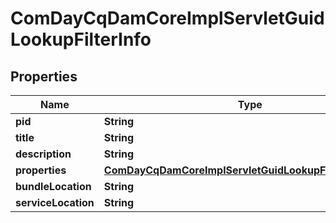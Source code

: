 
# ComDayCqDamCoreImplServletGuidLookupFilterInfo

## Properties
Name | Type | Description | Notes
------------ | ------------- | ------------- | -------------
**pid** | **String** |  |  [optional]
**title** | **String** |  |  [optional]
**description** | **String** |  |  [optional]
**properties** | [**ComDayCqDamCoreImplServletGuidLookupFilterProperties**](ComDayCqDamCoreImplServletGuidLookupFilterProperties.md) |  |  [optional]
**bundleLocation** | **String** |  |  [optional]
**serviceLocation** | **String** |  |  [optional]



